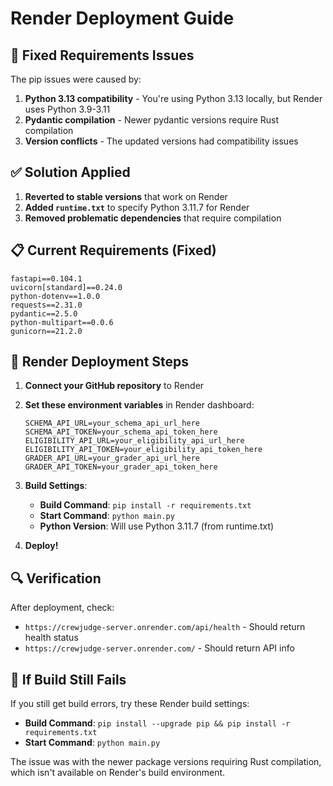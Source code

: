 # Render Deployment Guide

## 🚨 Fixed Requirements Issues

The pip issues were caused by:

1. **Python 3.13 compatibility** - You're using Python 3.13 locally, but Render uses Python 3.9-3.11
2. **Pydantic compilation** - Newer pydantic versions require Rust compilation
3. **Version conflicts** - The updated versions had compatibility issues

## ✅ Solution Applied

1. **Reverted to stable versions** that work on Render
2. **Added `runtime.txt`** to specify Python 3.11.7 for Render
3. **Removed problematic dependencies** that require compilation

## 📋 Current Requirements (Fixed)

```
fastapi==0.104.1
uvicorn[standard]==0.24.0
python-dotenv==1.0.0
requests==2.31.0
pydantic==2.5.0
python-multipart==0.0.6
gunicorn==21.2.0
```

## 🚀 Render Deployment Steps

1. **Connect your GitHub repository** to Render
2. **Set these environment variables** in Render dashboard:

   ```
   SCHEMA_API_URL=your_schema_api_url_here
   SCHEMA_API_TOKEN=your_schema_api_token_here
   ELIGIBILITY_API_URL=your_eligibility_api_url_here
   ELIGIBILITY_API_TOKEN=your_eligibility_api_token_here
   GRADER_API_URL=your_grader_api_url_here
   GRADER_API_TOKEN=your_grader_api_token_here
   ```

3. **Build Settings**:

   - **Build Command**: `pip install -r requirements.txt`
   - **Start Command**: `python main.py`
   - **Python Version**: Will use Python 3.11.7 (from runtime.txt)

4. **Deploy!**

## 🔍 Verification

After deployment, check:

- `https://crewjudge-server.onrender.com/api/health` - Should return health status
- `https://crewjudge-server.onrender.com/` - Should return API info

## 🐛 If Build Still Fails

If you still get build errors, try these Render build settings:

- **Build Command**: `pip install --upgrade pip && pip install -r requirements.txt`
- **Start Command**: `python main.py`

The issue was with the newer package versions requiring Rust compilation, which isn't available on Render's build environment.
